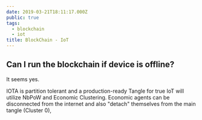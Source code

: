 ```yaml
---
date: 2019-03-21T18:11:17.000Z
public: true
tags:
  - blockchain
  - iot
title: BlockChain - IoT
---
```


## Can I run the blockchain if device is offline?

It seems yes.

IOTA is partition tolerant and a production-ready Tangle for true IoT will utilize NbPoW and Economic Clustering. Economic agents can be disconnected from the internet and also "detach" themselves from the main tangle (Cluster 0),




